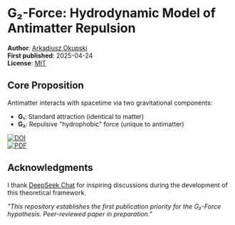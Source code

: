# G₂-Force: Hydrodynamic Model of Antimatter Repulsion  

**Author**: [Arkadiusz Okupski](https://orcid.org/0009-0003-7586-2246)  
**First published**: 2025-04-24  
**License**: [MIT](LICENSE)  

## Core Proposition  
Antimatter interacts with spacetime via two gravitational components:  
- **G₁**: Standard attraction (identical to matter)  
- **G₂**: Repulsive "hydrophobic" force (unique to antimatter)  

[![DOI](https://zenodo.org/badge/DOI/10.5281/zenodo.XXXXXX.svg)](https://doi.org/10.5281/zenodo.XXXXXX)  
[![PDF](https://img.shields.io/badge/Download-Full_Paper-blue)](The_G2_Force__A_Hydrodynamic_Model_of_Antimatter_Repulsion_and_Cosmic_Acceleration.pdf)  

## Acknowledgments  
I thank [DeepSeek Chat](https://www.deepseek.com) for inspiring discussions during the development of this theoretical framework.  

*"This repository establishes the first publication priority for the G₂-Force hypothesis. Peer-reviewed paper in preparation."*  
